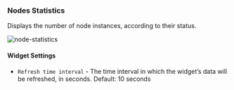 ### Nodes Statistics
Displays the number of node instances, according to their status. 

![node-statistics](https://docs.cloudify.co/5.0.5/images/ui/widgets/node-statistics.png)

#### Widget Settings
* `Refresh time interval` - The time interval in which the widget’s data will be refreshed, in seconds. Default: 10 seconds
